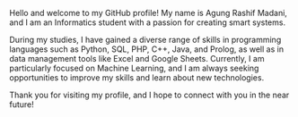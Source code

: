 Hello and welcome to my GitHub profile! My name is Agung Rashif Madani, and I am an Informatics student with a passion for creating smart systems.

During my studies, I have gained a diverse range of skills in programming languages such as Python, SQL, PHP, C++, Java, and Prolog, as well as in data management tools like Excel and Google Sheets.
Currently, I am particularly focused on Machine Learning, and I am always seeking opportunities to improve my skills and learn about new technologies.

Thank you for visiting my profile, and I hope to connect with you in the near future!

<!---
agung-madani/agung-madani is a ✨ special ✨ repository because its `README.md` (this file) appears on your GitHub profile.
You can click the Preview link to take a look at your changes.
--->
